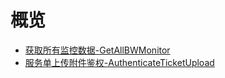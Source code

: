 # 概览
* [获取所有监控数据-GetAllBWMonitor](api/uhybridv3-api/get_all_bw_monitor.md)
* [服务单上传附件鉴权-AuthenticateTicketUpload](api/uhybridv3-api/authenticate_ticket_upload.md)
